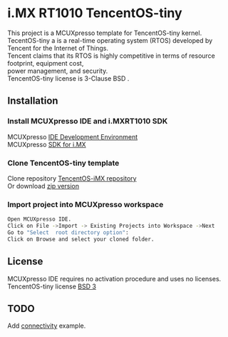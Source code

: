 # i.MX RT1010 TencentOS-tiny
This project is a MCUXpresso template for TencentOS-tiny kernel.<br/>
TecentOS-tiny a is a real-time operating system (RTOS) developed by Tencent for the Internet of Things.<br/>
Tencent claims that its RTOS is highly competitive in terms of resource footprint, equipment cost,<br/>
power management, and security.<br/>
TencentOS-tiny license is 3-Clause BSD .
## Installation

### Install MCUXpresso IDE and i.MXRT1010 SDK

MCUXpresso [IDE Development Environment](https://www.nxp.com/design/software/development-software/mcuxpresso-software-and-tools/mcuxpresso-integrated-development-environment-ide/)<br/>
MCUXpresso [SDK for i.MX](https://mcuxpresso.nxp.com/en/welcome/)<br/>

### Clone TencentOS-tiny template

Clone repository [TencentOS-iMX repository](https://github.com/mtuxpe/TencentOS-iMX.git/)<br/>
Or download [zip version](https://github.com/mtuxpe/TencentOS-iMX/archive/master.zip/)<br/>

### Import project into MCUXpresso workspace
```bash
Open MCUXpresso IDE.
Click on File ->Import -> Existing Projects into Workspace ->Next
Go to "Select  root directory option":
Click on Browse and select your cloned folder.

```
## License

MCUXpresso IDE requires no activation procedure and uses no licenses.<br/>
TencentOS-tiny license [BSD 3](https://github.com/Tencent/TencentOS-tiny/blob/master/LICENSE/)<br/>

## TODO
Add [connectivity](https://github.com/Tencent/TencentOS-tiny/tree/master/components/connectivity/) example.<br/>

